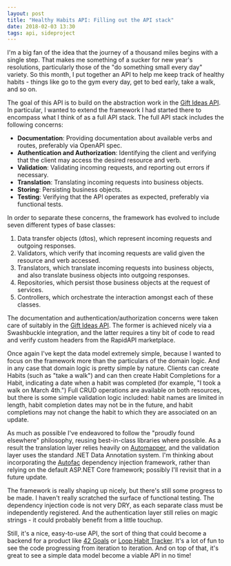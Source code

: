 ```yaml
---
layout: post
title: "Healthy Habits API: Filling out the API stack"
date: 2018-02-03 13:30
tags: api, sideproject
---
```


I'm a big fan of the idea that the journey of a thousand miles begins with a single step. That makes me something of a sucker for new year's resolutions, particularly those of the "do something small every day" variety. So this month, I put together an API to help me keep track of healthy habits - things like go to the gym every day, get to bed early, take a walk, and so on.

The goal of this API is to build on the abstraction work in the [Gift Ideas API](https://shaisachs.com/2018/01/03/gift-ideas-crud-aspnet-core2-rapidapi.html). In particular, I wanted to extend the framework I had started there to encompass what I think of as a full API stack. The full API stack includes the following concerns:

* **Documentation**: Providing documentation about available verbs and routes, preferably via OpenAPI spec.
* **Authentication and Authorization**: Identifying the client and verifying that the client may access the desired resource and verb.
* **Validation**: Validating incoming requests, and reporting out errors if necessary.
* **Translation**: Translating incoming requests into business objects.
* **Storing**: Persisting business objects.
* **Testing**: Verifying that the API operates as expected, preferably via functional tests.

In order to separate these concerns, the framework has evolved to include seven different types of base classes:

1. Data transfer objects (dtos), which represent incoming requests and outgoing responses.
2. Validators, which verify that incoming requests are valid given the resource and verb accessed.
3. Translators, which translate incoming requests into business objects, and also translate business objects into outgoing responses.
4. Repositories, which persist those business objects at the request of services.
5. Controllers, which orchestrate the interaction amongst each of these classes.

The documentation and authentication/authorization concerns were taken care of suitably in the [Gift Ideas API](https://shaisachs.com/2018/01/03/gift-ideas-crud-aspnet-core2-rapidapi.html). The former is achieved nicely via a Swashbuckle integration, and the latter requires a tiny bit of code to read and verify custom headers from the RapidAPI marketplace.

Once again I've kept the data model extremely simple, because I wanted to focus on the framework more than the particulars of the domain logic. And in any case that domain logic is pretty simple by nature. Clients can create Habits (such as "take a walk") and can then create Habit Completions for a Habit, indicating a date when a habit was completed (for example, "I took a walk on March 4th.") Full CRUD operations are available on both resources, but there is some simple validation logic included: habit names are limited in length, habit completion dates may not be in the future, and habit completions may not change the habit to which they are associated on an update.

As much as possible I've endeavored to follow the "proudly found elsewhere" philosophy, reusing best-in-class libraries where possible. As a result the translation layer relies heavily on [Automapper](http://automapper.org/), and the validation layer uses the standard .NET Data Annotation system. I'm thinking about incorporating the [Autofac](https://autofac.org/) dependency injection framework, rather than relying on the default ASP.NET Core framework; possibly I'll revisit that in a future update.

The framework is really shaping up nicely, but there's still some progress to be made. I haven't really scratched the surface of functional testing. The dependency injection code is not very DRY, as each separate class must be independently registered. And the authentication layer still relies on magic strings - it could probably benefit from a little touchup.

Still, it's a nice, easy-to-use API, the sort of thing that could become a backend for a product like [42 Goals](https://42goals.com/) or [Loop Habit Tracker](https://play.google.com/store/apps/details?id=org.isoron.uhabits). It's a lot of fun to see the code progressing from iteration to iteration. And on top of that, it's great to see a simple data model become a viable API in no time!